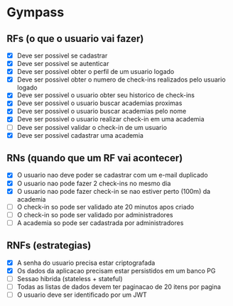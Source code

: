 # Gympass

## RFs (o que o usuario vai fazer)

- [X] Deve ser possivel se cadastrar
- [X] Deve ser possivel se autenticar
- [X] Deve ser possivel obter o perfil de um usuario logado
- [X] Deve ser possivel obter o numero de check-ins realizados pelo usuario logado
- [X] Deve ser possivel o usuario obter seu historico de check-ins
- [X] Deve ser possivel o usuario buscar academias proximas
- [X] Deve ser possivel o usuario buscar academias pelo nome
- [X] Deve ser possivel o usuario realizar check-in em uma academia
- [ ] Deve ser possivel validar o check-in de um usuario
- [X] Deve ser possivel cadastrar uma academia

## RNs (quando que um RF vai acontecer)

- [X] O usuario nao deve poder se cadastrar com um e-mail duplicado
- [X] O usuario nao pode fazer 2 check-ins no mesmo dia
- [X] O usuario nao pode fazer check-in se nao estiver perto (100m) da academia
- [ ] O check-in so pode ser validado ate 20 minutos apos criado
- [ ] O check-in so pode ser validado por administradores
- [ ] A academia so pode ser cadastrada por administradores

## RNFs (estrategias)

- [X] A senha do usuario precisa estar criptografada
- [X] Os dados da aplicacao precisam estar persistidos em um banco PG
- [ ] Sessao hibrida (stateless + stateful)
- [ ] Todas as listas de dados devem ter paginacao de 20 itens por pagina
- [ ] O usuario deve ser identificado por um JWT